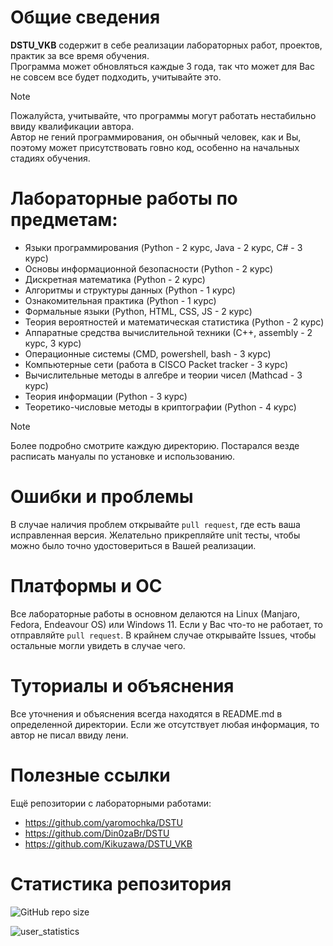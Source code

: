 # Общие сведения

<b>DSTU_VKB</b> содержит в себе реализации лабораторных работ, проектов, практик за все время обучения. <br>
Программа может обновляться каждые 3 года, так что может для Вас не совсем все будет подходить, учитывайте это. 

> [!NOTE]
> Пожалуйста, учитывайте, что программы могут работать нестабильно ввиду квалификации автора.<br> 
> Автор не гений программирования, он обычный человек, как и Вы, поэтому может присутствовать говно код, особенно на начальных стадиях обучения. <br>


# Лабораторные работы по предметам:

- Языки программирования (Python - 2 курс, Java - 2 курс, С# - 3 курс)
- Основы информационной безопасности (Python - 2 курс)
- Дискретная математика (Python - 2 курс)
- Алгоритмы и структуры данных (Python - 1 курс)
- Ознакомительная практика (Python - 1 курс)
- Формальные языки (Python, HTML, CSS, JS - 2 курс)
- Теория вероятностей и математическая статистика (Python - 2 курс)
- Аппаратные средства вычислительной техники (С++, assembly - 2 курс, 3 курс)
- Операционные системы (CMD, powershell, bash - 3 курс)
- Компьютерные сети (работа в CISCO Packet tracker - 3 курс)
- Вычислительные методы в алгебре и теории чисел (Mathcad - 3 курс)
- Теория информации (Python - 3 курс)
- Теоретико-числовые методы в криптографии (Python - 4 курс)

> [!NOTE]
> Более подробно смотрите каждую директорию. Постарался везде расписать мануалы по установке и использованию. 

# Ошибки и проблемы

В случае наличия проблем открывайте `pull request`, где есть ваша исправленная версия.
Желательно прикрепляйте unit тесты, чтобы можно было точно удостовериться в Вашей реализации.

# Платформы и ОС

Все лабораторные работы в основном делаются на Linux (Manjaro, Fedora, Endeavour OS) или Windows 11. Если у Вас что-то не работает, то отправляйте `pull request`. 
В крайнем случае открывайте Issues, чтобы остальные могли увидеть в случае чего. 

# Туториалы и объяснения

Все уточнения и объяснения всегда находятся в README.md в определенной директории. 
Если же отсутствует любая информация, то автор не писал ввиду лени.  


# Полезные ссылки

Ещё репозитории с лабораторными работами: 
- https://github.com/yaromochka/DSTU
- https://github.com/Din0zaBr/DSTU
- https://github.com/Kikuzawa/DSTU_VKB
  
# Статистика репозитория

![GitHub repo size](https://img.shields.io/github/repo-size/C3EQUALZz/DSTU_VKB)

![user_statistics](https://count.getloli.com/@DSTU_VKB?name=DSTU_VKB&theme=rule34&padding=7&offset=5&align=center&scale=1&pixelated=1&darkmode=auto)


